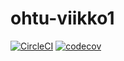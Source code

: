 ﻿# ohtu-viikko1
[![CircleCI](https://circleci.com/gh/aLahdekorpi/ohtu-viikko1.svg?style=svg)](https://circleci.com/gh/aLahdekorpi/ohtu-viikko1)
[![codecov](https://codecov.io/gh/aLahdekorpi/ohtu-viikko1/branch/master/graph/badge.svg)](https://codecov.io/gh/aLahdekorpi/ohtu-viikko1)
